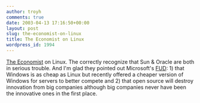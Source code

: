 ```yaml
---
author: troyh
comments: true
date: 2003-04-13 17:16:50+00:00
layout: post
slug: the-economist-on-linux
title: The Economist on Linux
wordpress_id: 1994
---
```


[The Economist](http://www.economist.com/business/displayStory.cfm?story_id=1699434) on Linux. The correctly recognize that Sun & Oracle are both in serious trouble. And I'm glad they pointed out Microsoft's [FUD](http://whatis.techtarget.com/definition/0,,sid9_gci214113,00.html): 1) that Windows is as cheap as Linux but recently offered a cheaper version of Windows for servers to better compete and 2) that open source will destroy innovation from big companies although big companies never have been the innovative ones in the first place.
